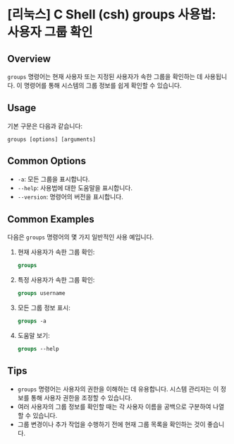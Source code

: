 # [리눅스] C Shell (csh) groups 사용법: 사용자 그룹 확인

## Overview
`groups` 명령어는 현재 사용자 또는 지정된 사용자가 속한 그룹을 확인하는 데 사용됩니다. 이 명령어를 통해 시스템의 그룹 정보를 쉽게 확인할 수 있습니다.

## Usage
기본 구문은 다음과 같습니다:
```
groups [options] [arguments]
```

## Common Options
- `-a`: 모든 그룹을 표시합니다.
- `--help`: 사용법에 대한 도움말을 표시합니다.
- `--version`: 명령어의 버전을 표시합니다.

## Common Examples
다음은 `groups` 명령어의 몇 가지 일반적인 사용 예입니다.

1. 현재 사용자가 속한 그룹 확인:
   ```csh
   groups
   ```

2. 특정 사용자가 속한 그룹 확인:
   ```csh
   groups username
   ```

3. 모든 그룹 정보 표시:
   ```csh
   groups -a
   ```

4. 도움말 보기:
   ```csh
   groups --help
   ```

## Tips
- `groups` 명령어는 사용자의 권한을 이해하는 데 유용합니다. 시스템 관리자는 이 정보를 통해 사용자 권한을 조정할 수 있습니다.
- 여러 사용자의 그룹 정보를 확인할 때는 각 사용자 이름을 공백으로 구분하여 나열할 수 있습니다.
- 그룹 변경이나 추가 작업을 수행하기 전에 현재 그룹 목록을 확인하는 것이 좋습니다.